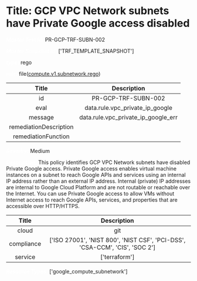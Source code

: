 



# Title: GCP VPC Network subnets have Private Google access disabled


***<font color="white">Master Test Id:</font>*** PR-GCP-TRF-SUBN-002

***<font color="white">Master Snapshot Id:</font>*** ['TRF_TEMPLATE_SNAPSHOT']

***<font color="white">type:</font>*** rego

***<font color="white">rule:</font>*** file([compute.v1.subnetwork.rego])  
  
  
  
  

|Title|Description|
| :---: | :---: |
|id|PR-GCP-TRF-SUBN-002|
|eval|data.rule.vpc_private_ip_google|
|message|data.rule.vpc_private_ip_google_err|
|remediationDescription||
|remediationFunction||


***<font color="white">Severity:</font>*** Medium

***<font color="white">Description:</font>*** This policy identifies GCP VPC Network subnets have disabled Private Google access. Private Google access enables virtual machine instances on a subnet to reach Google APIs and services using an internal IP address rather than an external IP address. Internal (private) IP addresses are internal to Google Cloud Platform and are not routable or reachable over the Internet. You can use Private Google access to allow VMs without Internet access to reach Google APIs, services, and properties that are accessible over HTTP/HTTPS.  
  
  

|Title|Description|
| :---: | :---: |
|cloud|git|
|compliance|['ISO 27001', 'NIST 800', 'NIST CSF', 'PCI-DSS', 'CSA-CCM', 'CIS', 'SOC 2']|
|service|['terraform']|


***<font color="white">Resource Types:</font>*** ['google_compute_subnetwork']


[compute.v1.subnetwork.rego]: https://github.com/prancer-io/prancer-compliance-test/tree/master/google/terraform/compute.v1.subnetwork.rego
